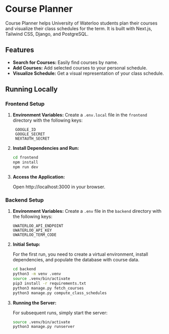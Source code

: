 # Course Planner

Course Planner helps University of Waterloo students plan their courses and visualize their class schedules for the term. It is built with Next.js, Tailwind CSS, Django, and PostgreSQL.

## Features

- **Search for Courses:** Easily find courses by name.
- **Add Courses:** Add selected courses to your personal schedule.
- **Visualize Schedule:** Get a visual representation of your class schedule.

## Running Locally

### Frontend Setup

1. **Environment Variables:**
   Create a `.env.local` file in the `frontend` directory with the following keys:
   ```
    GOOGLE_ID
    GOOGLE_SECRET
    NEXTAUTH_SECRET
    ```
2. **Install Dependencies and Run:**

    ```bash
    cd frontend
    npm install
    npm run dev
    ```
3. **Access the Application:**

    Open http://localhost:3000 in your browser.

### Backend Setup

1. **Environment Variables:**
   Create a `.env` file in the `backend` directory with the following keys:
   ```
   UWATERLOO_API_ENDPOINT
   UWATERLOO_API_KEY
   UWATERLOO_TERM_CODE
   ```
2. **Initial Setup:**
    
    For the first run, you need to create a virtual environment, install dependencies, and populate the database with course data.
    ```bash
    cd backend
    python3 -m venv .venv
    source .venv/bin/activate
    pip3 install -r requirements.txt
    python3 manage.py fetch_courses
    python3 manage.py compute_class_schedules
    ```
3. **Running the Server:**

    For subsequent runs, simply start the server:

    ```bash
    source .venv/bin/activate
    python3 manage.py runserver
    ```